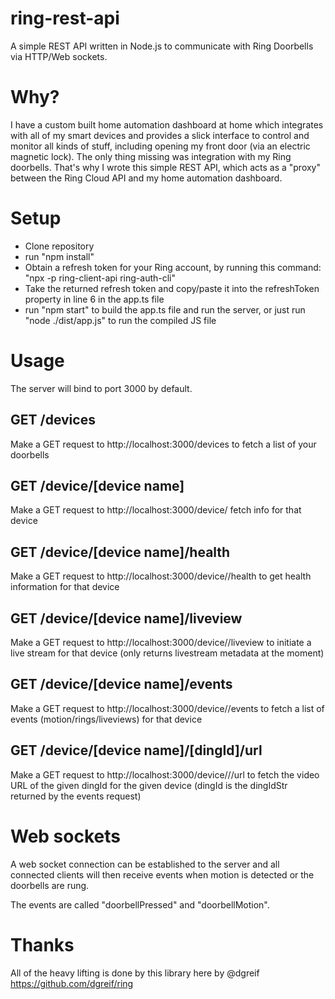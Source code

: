 # ring-rest-api
A simple REST API written in Node.js to communicate with Ring Doorbells via HTTP/Web sockets.

# Why?
I have a custom built home automation dashboard at home which integrates with all of my smart devices and provides a slick interface to control and monitor all kinds of stuff, including opening my front door (via an electric magnetic lock). The only thing missing was integration with my Ring doorbells.  That's why I wrote this simple REST API, which acts as a "proxy" between the Ring Cloud API and my home automation dashboard.

# Setup
- Clone repository
- run "npm install"
- Obtain a refresh token for your Ring account, by running this command: "npx -p ring-client-api ring-auth-cli"
- Take the returned refresh token and copy/paste it into the refreshToken property in line 6 in the app.ts file
- run "npm start" to build the app.ts file and run the server, or just run "node ./dist/app.js" to run the compiled JS file

# Usage
The server will bind to port 3000 by default.

## GET /devices
Make a GET request to http://localhost:3000/devices to fetch a list of your doorbells

## GET /device/[device name]
Make a GET request to http://localhost:3000/device/<device name> fetch info for that device

## GET /device/[device name]/health
Make a GET request to http://localhost:3000/device/<device name>/health to get health information for that device

## GET /device/[device name]/liveview
Make a GET request to http://localhost:3000/device/<device name>/liveview to initiate a live stream for that device (only returns livestream metadata at the moment)

## GET /device/[device name]/events
Make a GET request to http://localhost:3000/device/<device name>/events to fetch a list of events (motion/rings/liveviews) for that device

## GET /device/[device name]/[dingId]/url
Make a GET request to http://localhost:3000/device/<device name>/<dingId>/url to fetch the video URL of the given dingId for the given device (dingId is the dingIdStr returned by the events request)

# Web sockets
A web socket connection can be established to the server and all connected clients will then receive events when motion is detected or the doorbells are rung.

The events are called "doorbellPressed" and "doorbellMotion".

# Thanks

All of the heavy lifting is done by this library here by @dgreif https://github.com/dgreif/ring
